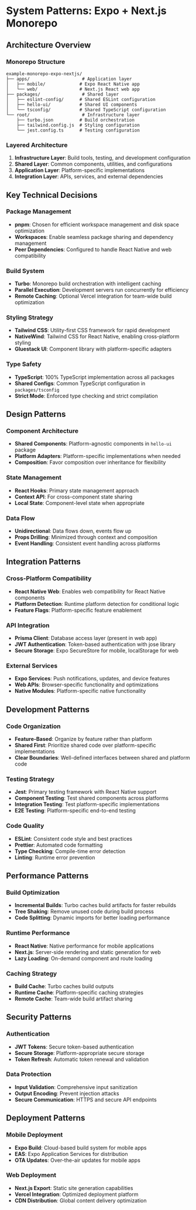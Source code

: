 # System Patterns: Expo + Next.js Monorepo

## Architecture Overview

### Monorepo Structure

```
example-monorepo-expo-nextjs/
├── apps/                    # Application layer
│   ├── mobile/             # Expo React Native app
│   └── web/                # Next.js React web app
├── packages/                # Shared layer
│   ├── eslint-config/      # Shared ESLint configuration
│   ├── hello-ui/           # Shared UI components
│   └── tsconfig/           # Shared TypeScript configuration
└── root/                    # Infrastructure layer
    ├── turbo.json          # Build orchestration
    ├── tailwind.config.js  # Styling configuration
    └── jest.config.ts      # Testing configuration
```

### Layered Architecture

1. **Infrastructure Layer**: Build tools, testing, and development configuration
2. **Shared Layer**: Common components, utilities, and configurations
3. **Application Layer**: Platform-specific implementations
4. **Integration Layer**: APIs, services, and external dependencies

## Key Technical Decisions

### Package Management

- **pnpm**: Chosen for efficient workspace management and disk space optimization
- **Workspaces**: Enable seamless package sharing and dependency management
- **Peer Dependencies**: Configured to handle React Native and web compatibility

### Build System

- **Turbo**: Monorepo build orchestration with intelligent caching
- **Parallel Execution**: Development servers run concurrently for efficiency
- **Remote Caching**: Optional Vercel integration for team-wide build optimization

### Styling Strategy

- **Tailwind CSS**: Utility-first CSS framework for rapid development
- **NativeWind**: Tailwind CSS for React Native, enabling cross-platform styling
- **Gluestack UI**: Component library with platform-specific adapters

### Type Safety

- **TypeScript**: 100% TypeScript implementation across all packages
- **Shared Configs**: Common TypeScript configuration in `packages/tsconfig`
- **Strict Mode**: Enforced type checking and strict compilation

## Design Patterns

### Component Architecture

- **Shared Components**: Platform-agnostic components in `hello-ui` package
- **Platform Adapters**: Platform-specific implementations when needed
- **Composition**: Favor composition over inheritance for flexibility

### State Management

- **React Hooks**: Primary state management approach
- **Context API**: For cross-component state sharing
- **Local State**: Component-level state when appropriate

### Data Flow

- **Unidirectional**: Data flows down, events flow up
- **Props Drilling**: Minimized through context and composition
- **Event Handling**: Consistent event handling across platforms

## Integration Patterns

### Cross-Platform Compatibility

- **React Native Web**: Enables web compatibility for React Native components
- **Platform Detection**: Runtime platform detection for conditional logic
- **Feature Flags**: Platform-specific feature enablement

### API Integration

- **Prisma Client**: Database access layer (present in web app)
- **JWT Authentication**: Token-based authentication with jose library
- **Secure Storage**: Expo SecureStore for mobile, localStorage for web

### External Services

- **Expo Services**: Push notifications, updates, and device features
- **Web APIs**: Browser-specific functionality and optimizations
- **Native Modules**: Platform-specific native functionality

## Development Patterns

### Code Organization

- **Feature-Based**: Organize by feature rather than platform
- **Shared First**: Prioritize shared code over platform-specific implementations
- **Clear Boundaries**: Well-defined interfaces between shared and platform code

### Testing Strategy

- **Jest**: Primary testing framework with React Native support
- **Component Testing**: Test shared components across platforms
- **Integration Testing**: Test platform-specific implementations
- **E2E Testing**: Platform-specific end-to-end testing

### Code Quality

- **ESLint**: Consistent code style and best practices
- **Prettier**: Automated code formatting
- **Type Checking**: Compile-time error detection
- **Linting**: Runtime error prevention

## Performance Patterns

### Build Optimization

- **Incremental Builds**: Turbo caches build artifacts for faster rebuilds
- **Tree Shaking**: Remove unused code during build process
- **Code Splitting**: Dynamic imports for better loading performance

### Runtime Performance

- **React Native**: Native performance for mobile applications
- **Next.js**: Server-side rendering and static generation for web
- **Lazy Loading**: On-demand component and route loading

### Caching Strategy

- **Build Cache**: Turbo caches build outputs
- **Runtime Cache**: Platform-specific caching strategies
- **Remote Cache**: Team-wide build artifact sharing

## Security Patterns

### Authentication

- **JWT Tokens**: Secure token-based authentication
- **Secure Storage**: Platform-appropriate secure storage
- **Token Refresh**: Automatic token renewal and validation

### Data Protection

- **Input Validation**: Comprehensive input sanitization
- **Output Encoding**: Prevent injection attacks
- **Secure Communication**: HTTPS and secure API endpoints

## Deployment Patterns

### Mobile Deployment

- **Expo Build**: Cloud-based build system for mobile apps
- **EAS**: Expo Application Services for distribution
- **OTA Updates**: Over-the-air updates for mobile apps

### Web Deployment

- **Next.js Export**: Static site generation capabilities
- **Vercel Integration**: Optimized deployment platform
- **CDN Distribution**: Global content delivery optimization
